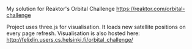 My solution for Reaktor's Orbital Challenge https://reaktor.com/orbital-challenge


Project uses three.js for visualisation. It loads new satellite positions on every page refresh. Visualisation is also hosted here: http://felixlin.users.cs.helsinki.fi/orbital_challenge/
